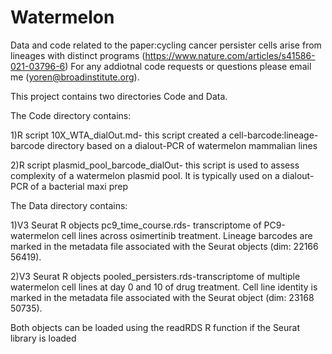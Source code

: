 # Watermelon
Data and code related to the paper:cycling cancer persister cells arise from lineages with distinct programs (https://www.nature.com/articles/s41586-021-03796-6)
For any addiotnal code requests or questions please email me (yoren@broadinstitute.org). 

This project contains two directories Code and Data.

The Code directory contains:

  1)R script 10X_WTA_dialOut.md- this script created a cell-barcode:lineage-barcode directory based on a dialout-PCR of watermelon mammalian lines 
  
  2)R script plasmid_pool_barcode_dialOut- this script is used to assess complexity of a watermelon plasmid pool. It is typically used on a dialout-PCR of a             bacterial maxi prep
  
The Data directory contains:

  1)V3 Seurat R objects pc9_time_course.rds- transcriptome of PC9-watermelon cell lines across osimertinib treatment. Lineage barcodes are marked in the metadata       file associated with the Seurat objects (dim: 22166 56419).
  
  2)V3 Seurat R objects pooled_persisters.rds-transcriptome of multiple watermelon cell lines at day 0 and 10 of drug treatment. Cell line identity
  is marked in the metadata file associated with the Seurat object (dim: 23168 50735).
  
  Both objects can be loaded using the readRDS R function if the Seurat library is loaded 

